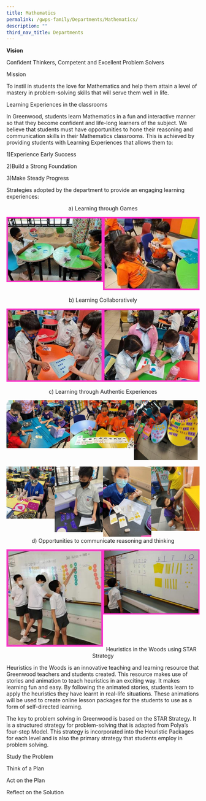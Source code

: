```yaml
---
title: Mathematics
permalink: /gwps-family/Departments/Mathematics/
description: ""
third_nav_title: Departments
---
```

**Vision**

Confident Thinkers, Competent and Excellent Problem Solvers

Mission 

To instil in students the love for Mathematics and help them attain a level of mastery in problem-solving skills that will serve them well in life.

  

Learning Experiences in the classrooms  

In Greenwood, students learn Mathematics in a fun and interactive manner so that they become confident and life-long learners of the subject. We believe that students must have opportunities to hone their reasoning and communication skills in their Mathematics classrooms. This is achieved by providing students with Learning Experiences that allows them to:  

  

1)Experience Early Success  

2)Build a Strong Foundation

3)Make Steady Progress

Strategies adopted by the department to provide an engaging learning experiences:

  

<center>a) Learning through Games</center>

<img src="/images/math.jpeg" 
     style="width:50%;float:left"><img src="/images/math2.jpeg" 
     style="width:50%">
		 
<center>b) Learning Collaboratively </center>

<img src="/images/math3.jpeg" 
     style="width:50%;float:left"><img src="/images/math4.jpeg" 
     style="width:50%">
		 
<center>c) Learning through Authentic Experiences </center>

<img src="/images/math5.jpeg" 
     style="width:33%;float:left"><img src="/images/math6.jpeg" 
     style="width:33%;float:left"><img src="/images/math7.jpeg" 
     style="width:33%">
		 
<img src="/images/math8.jpeg" 
     style="width:25%;float:left"><img src="/images/math9.jpeg" 
     style="width:25%;float:left"><img src="/images/math10.jpeg" 
     style="width:25%;float:left"><img src="/images/math11.jpeg" 
     style="width:25%">
		 
<center>d) Opportunities to communicate reasoning and thinking</center>

<img src="/images/math12.jpeg" 
     style="width:50%;float:left"><img src="/images/math13.jpeg" 
     style="width:50%">
		 
<br><br><br>
<center>Heuristics in the Woods using STAR Strategy</center>

  

Heuristics in the Woods is an innovative teaching and learning resource that Greenwood teachers and students created. This resource makes use of stories and animation to teach heuristics in an exciting way. It makes learning fun and easy. By following the animated stories, students learn to apply the heuristics they have learnt in real-life situations. These animations will be used to create online lesson packages for the students to use as a form of self-directed learning.

The key to problem solving in Greenwood is based on the STAR Strategy. It is a structured strategy for problem-solving that is adapted from Polya’s four-step Model. This strategy is incorporated into the Heuristic Packages for each level and is also the primary strategy that students employ in problem solving. 

  

Study the Problem

Think of a Plan

Act on the Plan

Reflect on the Solution